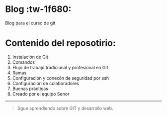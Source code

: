 # Blog :tw-1f680:

Blog para el curso de git

# Contenido del reposotirio:

1.  Instalación de Git
2.  Comandos
3.  Flujo de trabajo tradicional y profesional en Git
4.  Ramas
5.  Configuración y conexón de seguridad por ssh
6.  Configuración de colaboradores
7.  Buenas prácticas
8.  Creado por el equipo Senor

---

> Sgue aprendiendo sobre GIT y desarrollo web.
